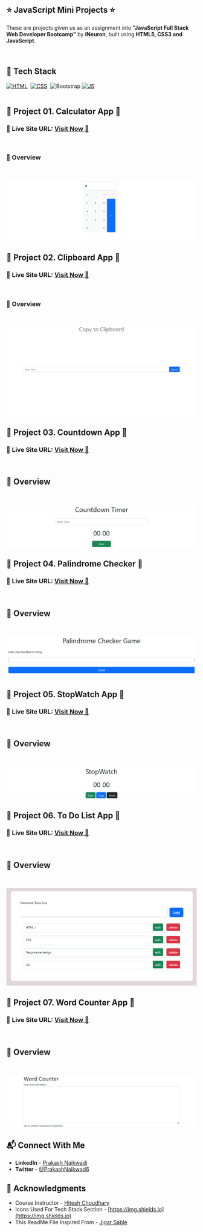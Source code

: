 ## ⭐ JavaScript Mini Projects ⭐

These are projects given us as an assignment into **"JavaScript Full Stack Web Developer Bootcamp"** by **iNeuron**, built using **HTML5, CSS3 and JavaScript**.

<br>

## 📌 Tech Stack

[![HTML](https://img.shields.io/badge/html5%20-%23E34F26.svg?&style=for-the-badge&logo=html5&logoColor=white)](https://github.com/prakash-naikwadi)&nbsp;
[![CSS](https://img.shields.io/badge/css3%20-%231572B6.svg?&style=for-the-badge&logo=css3&logoColor=white)](https://github.com/prakash-naikwadi)&nbsp;
<img alt="Bootstrap" src="https://img.shields.io/badge/bootstrap-%23563D7C.svg?style=for-the-badge&logo=bootstrap&logoColor=white"/>
[![JS](https://img.shields.io/badge/javascript%20-%23323330.svg?&style=for-the-badge&logo=javascript&logoColor=%23F7DF1E)](https://github.com/prakash-naikwadi)
<br>
<br>

## 🛑 Project 01. Calculator App 🛑

### 📌 **Live Site URL:** <a href="https://simple-calculator-app-01.netlify.app/">**Visit Now** 🚀</a>

<br>

### 📌 Overview

<br>

![Screenshot](./images/screenshot01.png?raw=true "Template Screenshot")


## 🛑 Project 02. Clipboard App 🛑

### 📌 **Live Site URL:** <a href="https://clipboard-app-01.netlify.app/">**Visit Now** 🚀</a>

<br>

### 📌 Overview

<br>

![Screenshot](./images/screenshot02.png?raw=true "Template Screenshot")


## 🛑 Project 03. Countdown App 🛑

### 📌 **Live Site URL:** <a href="https://countdown-app-01.netlify.app/">**Visit Now** 🚀</a>

<br>

## 📌 Overview

<br>

![Screenshot](./images/screenshot03.png?raw=true "Template Screenshot")


## 🛑 Project 04. Palindrome Checker 🛑

### 📌 **Live Site URL:** <a href="https://palindrom-checker-app.netlify.app/">**Visit Now** 🚀</a>

<br>

## 📌 Overview

<br>

![Screenshot](./images/screenshot04.png?raw=true "Template Screenshot")


## 🛑 Project 05. StopWatch App 🛑

### 📌 **Live Site URL:** <a href="https://stopwatch-app-01.netlify.app/">**Visit Now** 🚀</a>

<br>

## 📌 Overview

<br>

![Screenshot](./images/screenshot05.png?raw=true "Template Screenshot")


## 🛑 Project 06. To Do List App 🛑

### 📌 **Live Site URL:** <a href="https://to-do-list-app-01.netlify.app/">**Visit Now** 🚀</a>

<br>

## 📌 Overview

<br>

![Screenshot](./images/screenshot06.png?raw=true "Template Screenshot")


## 🛑 Project 07. Word Counter App 🛑

### 📌 **Live Site URL:** <a href="https://word-counter-app-01.netlify.app/">**Visit Now** 🚀</a>

<br>

## 📌 Overview

<br>

![Screenshot](./images/screenshot07.png?raw=true "Template Screenshot")


## 📬 Connect With Me

- **LinkedIn** - [Prakash Naikwadi](https://www.linkedin.com/in/prakash-naikwadi/)
- **Twitter** - [@PrakashNaikwad6](https://www.twitter.com/PrakashNaikwad6)

## 📌 Acknowledgments

- Course Instructor - [Hitesh Choudhary](https://github.com/hiteshchoudhary)
- Icons Used For Tech Stack Section - [https://img.shields.io](https://img.shields.io)
- This ReadMe File Inspired From - [Jigar Sable](https://github.com/jigar-sable)
